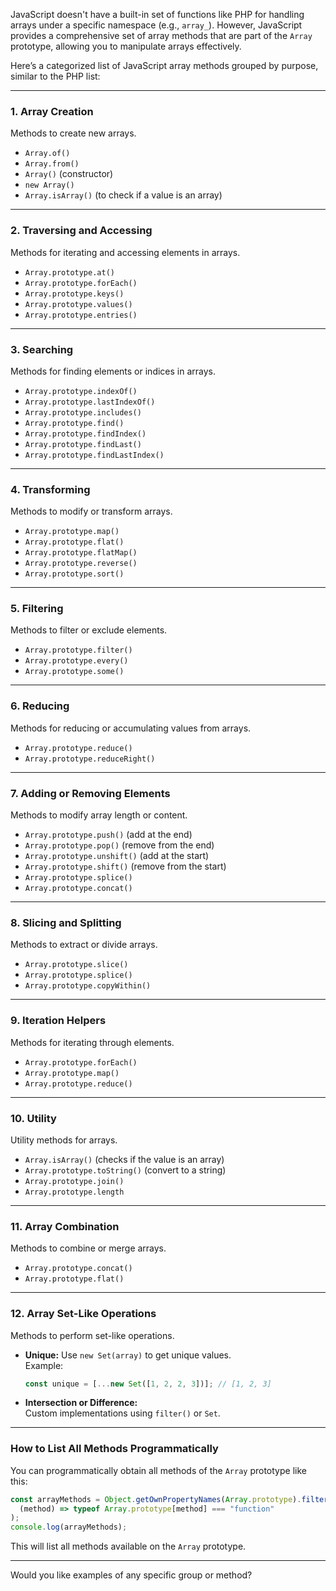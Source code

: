 JavaScript doesn't have a built-in set of functions like PHP for handling arrays under a specific namespace (e.g., `array_`). However, JavaScript provides a comprehensive set of array methods that are part of the `Array` prototype, allowing you to manipulate arrays effectively.

Here’s a categorized list of JavaScript array methods grouped by purpose, similar to the PHP list:

---

### **1. Array Creation**

Methods to create new arrays.

- `Array.of()`
- `Array.from()`
- `Array()` (constructor)
- `new Array()`
- `Array.isArray()` (to check if a value is an array)

---

### **2. Traversing and Accessing**

Methods for iterating and accessing elements in arrays.

- `Array.prototype.at()`
- `Array.prototype.forEach()`
- `Array.prototype.keys()`
- `Array.prototype.values()`
- `Array.prototype.entries()`

---

### **3. Searching**

Methods for finding elements or indices in arrays.

- `Array.prototype.indexOf()`
- `Array.prototype.lastIndexOf()`
- `Array.prototype.includes()`
- `Array.prototype.find()`
- `Array.prototype.findIndex()`
- `Array.prototype.findLast()`
- `Array.prototype.findLastIndex()`

---

### **4. Transforming**

Methods to modify or transform arrays.

- `Array.prototype.map()`
- `Array.prototype.flat()`
- `Array.prototype.flatMap()`
- `Array.prototype.reverse()`
- `Array.prototype.sort()`

---

### **5. Filtering**

Methods to filter or exclude elements.

- `Array.prototype.filter()`
- `Array.prototype.every()`
- `Array.prototype.some()`

---

### **6. Reducing**

Methods for reducing or accumulating values from arrays.

- `Array.prototype.reduce()`
- `Array.prototype.reduceRight()`

---

### **7. Adding or Removing Elements**

Methods to modify array length or content.

- `Array.prototype.push()` (add at the end)
- `Array.prototype.pop()` (remove from the end)
- `Array.prototype.unshift()` (add at the start)
- `Array.prototype.shift()` (remove from the start)
- `Array.prototype.splice()`
- `Array.prototype.concat()`

---

### **8. Slicing and Splitting**

Methods to extract or divide arrays.

- `Array.prototype.slice()`
- `Array.prototype.splice()`
- `Array.prototype.copyWithin()`

---

### **9. Iteration Helpers**

Methods for iterating through elements.

- `Array.prototype.forEach()`
- `Array.prototype.map()`
- `Array.prototype.reduce()`

---

### **10. Utility**

Utility methods for arrays.

- `Array.isArray()` (checks if the value is an array)
- `Array.prototype.toString()` (convert to a string)
- `Array.prototype.join()`
- `Array.prototype.length`

---

### **11. Array Combination**

Methods to combine or merge arrays.

- `Array.prototype.concat()`
- `Array.prototype.flat()`

---

### **12. Array Set-Like Operations**

Methods to perform set-like operations.

- **Unique:** Use `new Set(array)` to get unique values.  
  Example:

  ```javascript
  const unique = [...new Set([1, 2, 2, 3])]; // [1, 2, 3]
  ```

- **Intersection or Difference:**  
  Custom implementations using `filter()` or `Set`.

---

### **How to List All Methods Programmatically**

You can programmatically obtain all methods of the `Array` prototype like this:

```javascript
const arrayMethods = Object.getOwnPropertyNames(Array.prototype).filter(
  (method) => typeof Array.prototype[method] === "function"
);
console.log(arrayMethods);
```

This will list all methods available on the `Array` prototype.

---

Would you like examples of any specific group or method?
